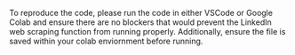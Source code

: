 To reproduce the code, please run the code in either VSCode or Google Colab and ensure there are no blockers that would prevent the LinkedIn web scraping function from running properly. Additionally, ensure the file is saved within your colab enviornment before running.
